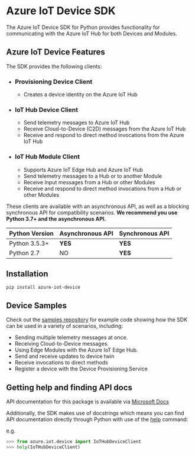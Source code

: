 # Azure IoT Device SDK

The Azure IoT Device SDK for Python provides functionality for communicating with the Azure IoT Hub for both Devices and Modules.

## Azure IoT Device Features

The SDK provides the following clients:

* ### Provisioning Device Client

  * Creates a device identity on the Azure IoT Hub

* ### IoT Hub Device Client

  * Send telemetry messages to Azure IoT Hub
  * Receive Cloud-to-Device (C2D) messages from the Azure IoT Hub
  * Receive and respond to direct method invocations from the Azure IoT Hub

* ### IoT Hub Module Client

  * Supports Azure IoT Edge Hub and Azure IoT Hub
  * Send telemetry messages to a Hub or to another Module
  * Receive Input messages from a Hub or other Modules
  * Receive and respond to direct method invocations from a Hub or other Modules

These clients are available with an asynchronous API, as well as a blocking synchronous API for compatibility scenarios. **We recommend you use Python 3.7+ and the asynchronous API.**

| Python Version | Asynchronous API | Synchronous API |
| -------------- | ---------------- | --------------- |
| Python 3.5.3+  | **YES**          | **YES**         |
| Python 2.7     | NO               | **YES**         |

## Installation

```Shell
pip install azure-iot-device
```

## Device Samples

Check out the [samples repository](https://github.com/Azure/azure-iot-sdk-python/tree/master/azure-iot-device/samples) for example code showing how the SDK can be used in a variety of scenarios, including:

* Sending multiple telemetry messages at once.
* Receiving Cloud-to-Device messages.
* Using Edge Modules with the Azure IoT Edge Hub.
* Send and receive updates to device twin
* Receive invocations to direct methods
* Register a device with the Device Provisioning Service

## Getting help and finding API docs

API documentation for this package is available via [Microsoft Docs](https://docs.microsoft.com/python/api/azure-iot-device/azure.iot.device?view=azure-python)

Additionally, the SDK makes use of docstrings which means you can find API documentation directly through Python with use of the [help](https://docs.python.org/3/library/functions.html#help) command:

e.g.
```python
>>> from azure.iot.device import IoTHubDeviceClient
>>> help(IoTHubDeviceClient)
```
